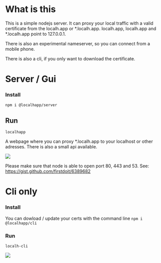 # What is this
This is a simple nodejs server. It can proxy your local traffic with a valid certificate from the localh.app or *.localh.app.
localh.app, localh.app and *.localh.app point to 127.0.0.1.

There is also an experimental nameserver, so you can connect from a mobile phone.

There is also a cli, if you only want to download the certificate.

# Server / Gui

### Install
```npm i @localhapp/server```

## Run
```localhapp```

A webpage where you can proxy *.localh.app to your localhost or other adresses.
There is also a small api available.

![](docs/config_localh_app.png)

Please make sure that node is able to open port 80, 443 and 53.
See: https://gist.github.com/firstdoit/6389682

# Cli only

### Install 
You can dowload / update your certs with the command line
```npm i @localhapp/cli```

### Run
```localh-cli```

![](docs/install_cli.gif)


